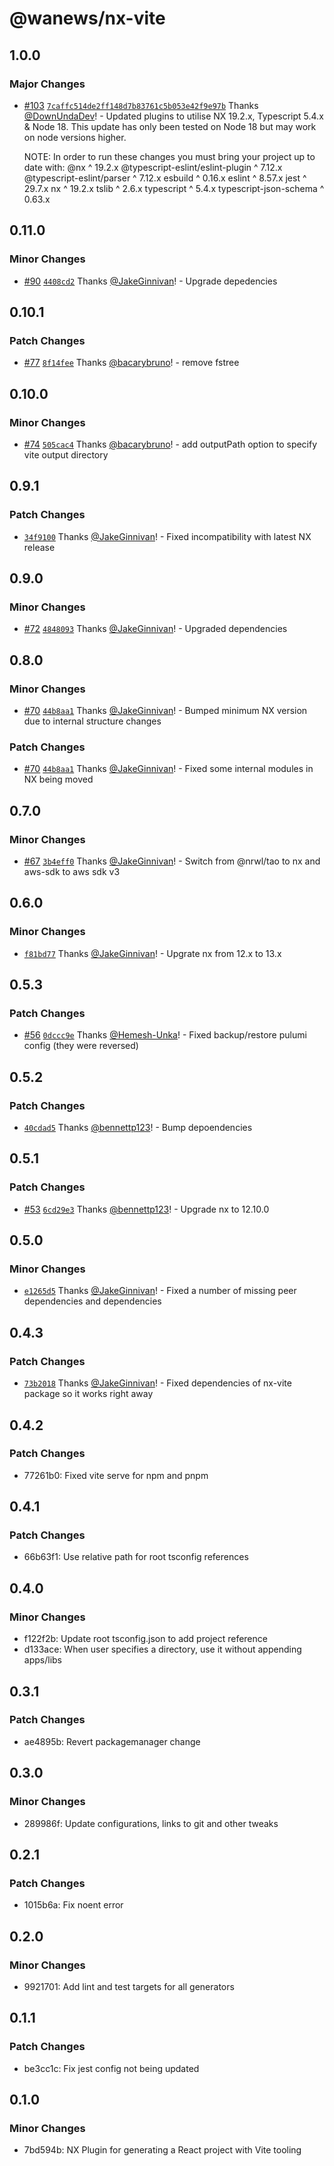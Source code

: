 # @wanews/nx-vite

## 1.0.0

### Major Changes

- [#103](https://github.com/sevenwestmedia-labs/nx-plugins/pull/103) [`7caffc514de2ff148d7b83761c5b053e42f9e97b`](https://github.com/sevenwestmedia-labs/nx-plugins/commit/7caffc514de2ff148d7b83761c5b053e42f9e97b) Thanks [@DownUndaDev](https://github.com/DownUndaDev)! - Updated plugins to utilise NX 19.2.x, Typescript 5.4.x & Node 18.
  This update has only been tested on Node 18 but may work on node versions higher.

  NOTE: In order to run these changes you must bring your project up to date with:
  @nx ^ 19.2.x
  @typescript-eslint/eslint-plugin ^ 7.12.x
  @typescript-eslint/parser ^ 7.12.x
  esbuild ^ 0.16.x
  eslint ^ 8.57.x
  jest ^ 29.7.x
  nx ^ 19.2.x
  tslib ^ 2.6.x
  typescript ^ 5.4.x
  typescript-json-schema ^ 0.63.x

## 0.11.0

### Minor Changes

- [#90](https://github.com/sevenwestmedia-labs/nx-plugins/pull/90) [`4408cd2`](https://github.com/sevenwestmedia-labs/nx-plugins/commit/4408cd2c6c47de3152a5afb9311f5aed986a619e) Thanks [@JakeGinnivan](https://github.com/JakeGinnivan)! - Upgrade depedencies

## 0.10.1

### Patch Changes

- [#77](https://github.com/sevenwestmedia-labs/nx-plugins/pull/77) [`8f14fee`](https://github.com/sevenwestmedia-labs/nx-plugins/commit/8f14fee6102154d2bccdd6099a87e480de508682) Thanks [@bacarybruno](https://github.com/bacarybruno)! - remove fstree

## 0.10.0

### Minor Changes

- [#74](https://github.com/sevenwestmedia-labs/nx-plugins/pull/74) [`505cac4`](https://github.com/sevenwestmedia-labs/nx-plugins/commit/505cac47a928c600e78745c88cd96353a635f8d6) Thanks [@bacarybruno](https://github.com/bacarybruno)! - add outputPath option to specify vite output directory

## 0.9.1

### Patch Changes

- [`34f9100`](https://github.com/sevenwestmedia-labs/nx-plugins/commit/34f910056a8e6d7b8cfc084997e13210b22f39fe) Thanks [@JakeGinnivan](https://github.com/JakeGinnivan)! - Fixed incompatibility with latest NX release

## 0.9.0

### Minor Changes

- [#72](https://github.com/sevenwestmedia-labs/nx-plugins/pull/72) [`4848093`](https://github.com/sevenwestmedia-labs/nx-plugins/commit/4848093ffb894fbbc3265acfde9463046e716cd7) Thanks [@JakeGinnivan](https://github.com/JakeGinnivan)! - Upgraded dependencies

## 0.8.0

### Minor Changes

- [#70](https://github.com/sevenwestmedia-labs/nx-plugins/pull/70) [`44b8aa1`](https://github.com/sevenwestmedia-labs/nx-plugins/commit/44b8aa181e74bd153c28a270a0ac23fb60212a3e) Thanks [@JakeGinnivan](https://github.com/JakeGinnivan)! - Bumped minimum NX version due to internal structure changes

### Patch Changes

- [#70](https://github.com/sevenwestmedia-labs/nx-plugins/pull/70) [`44b8aa1`](https://github.com/sevenwestmedia-labs/nx-plugins/commit/44b8aa181e74bd153c28a270a0ac23fb60212a3e) Thanks [@JakeGinnivan](https://github.com/JakeGinnivan)! - Fixed some internal modules in NX being moved

## 0.7.0

### Minor Changes

- [#67](https://github.com/sevenwestmedia-labs/nx-plugins/pull/67) [`3b4eff0`](https://github.com/sevenwestmedia-labs/nx-plugins/commit/3b4eff08f19a77ec4c9088f0ae8a78c9e28780d5) Thanks [@JakeGinnivan](https://github.com/JakeGinnivan)! - Switch from @nrwl/tao to nx and aws-sdk to aws sdk v3

## 0.6.0

### Minor Changes

- [`f81bd77`](https://github.com/sevenwestmedia-labs/nx-plugins/commit/f81bd77328db20a35e951a864fd3e658ac847395) Thanks [@JakeGinnivan](https://github.com/JakeGinnivan)! - Upgrate nx from 12.x to 13.x

## 0.5.3

### Patch Changes

- [#56](https://github.com/sevenwestmedia-labs/nx-plugins/pull/56) [`0dccc9e`](https://github.com/sevenwestmedia-labs/nx-plugins/commit/0dccc9eb622bc59089a53abe2d4ed9162ef4cacf) Thanks [@Hemesh-Unka](https://github.com/Hemesh-Unka)! - Fixed backup/restore pulumi config (they were reversed)

## 0.5.2

### Patch Changes

- [`40cdad5`](https://github.com/sevenwestmedia-labs/nx-plugins/commit/40cdad5502ec6e4c13c008dab0fe586fe25cd12c) Thanks [@bennettp123](https://github.com/bennettp123)! - Bump depoendencies

## 0.5.1

### Patch Changes

- [#53](https://github.com/sevenwestmedia-labs/nx-plugins/pull/53) [`6cd29e3`](https://github.com/sevenwestmedia-labs/nx-plugins/commit/6cd29e3a7ef510bf72963eb2958ea23a9919d043) Thanks [@bennettp123](https://github.com/bennettp123)! - Upgrade nx to 12.10.0

## 0.5.0

### Minor Changes

- [`e1265d5`](https://github.com/sevenwestmedia-labs/nx-plugins/commit/e1265d5c6feac19fcc9892c1ec8cb8634b285e13) Thanks [@JakeGinnivan](https://github.com/JakeGinnivan)! - Fixed a number of missing peer dependencies and dependencies

## 0.4.3

### Patch Changes

- [`73b2018`](https://github.com/sevenwestmedia-labs/nx-plugins/commit/73b2018942106136f66957a8f0e1e95fd8738e0e) Thanks [@JakeGinnivan](https://github.com/JakeGinnivan)! - Fixed dependencies of nx-vite package so it works right away

## 0.4.2

### Patch Changes

- 77261b0: Fixed vite serve for npm and pnpm

## 0.4.1

### Patch Changes

- 66b63f1: Use relative path for root tsconfig references

## 0.4.0

### Minor Changes

- f122f2b: Update root tsconfig.json to add project reference
- d133ace: When user specifies a directory, use it without appending apps/libs

## 0.3.1

### Patch Changes

- ae4895b: Revert packagemanager change

## 0.3.0

### Minor Changes

- 289986f: Update configurations, links to git and other tweaks

## 0.2.1

### Patch Changes

- 1015b6a: Fix noent error

## 0.2.0

### Minor Changes

- 9921701: Add lint and test targets for all generators

## 0.1.1

### Patch Changes

- be3cc1c: Fix jest config not being updated

## 0.1.0

### Minor Changes

- 7bd594b: NX Plugin for generating a React project with Vite tooling
